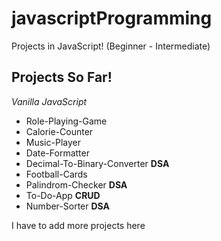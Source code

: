 # javascriptProgramming
Projects in JavaScript! (Beginner - Intermediate)


## Projects So Far!
*Vanilla JavaScript*
* Role-Playing-Game
* Calorie-Counter
* Music-Player
* Date-Formatter
* Decimal-To-Binary-Converter **DSA**
* Football-Cards
* Palindrom-Checker **DSA**
* To-Do-App **CRUD**
* Number-Sorter **DSA**

I have to add more projects here